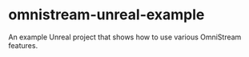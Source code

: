 # omnistream-unreal-example
An example Unreal project that shows how to use various OmniStream features.
